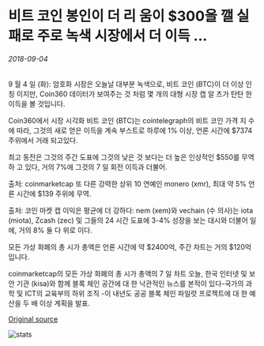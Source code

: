 # 비트 코인 봉인이 더 리 움이 $300을 깰 실패로 주로 녹색 시장에서 더 이득 ...

###### 2018-09-04

9 월 4 일 (화): 암호화 시장은 오늘날 대부분 녹색으로, 비트 코인 (BTC)이 더 이상 인칭 이지만, Coin360 데이터가 보여주는 것 처럼 몇 개의 대형 시장 캡 알 츠가 탄탄 한 이득을 볼 것입니다.

Coin360에서 시장 시각화 비트 코인 (BTC)는 cointelegraph의 비트 코인 가격 지 수에 따라, 그것의 새로 얻은 이득을 계속 부스트로 하루에 1% 이상, 언론 시간에 $7374 주위에서 거래 되고있다.

최고 동전은 그것의 주간 도표에 그것의 낮은 것 보다는 더 높은 인상적인 $550를 무역 하 고 있다, 거의 7%에 그것의 7 일 회전 이득과 더불어.

출처: coinmarketcap 또 다른 강력한 상위 10 연예인 monero (xmr), 최대 약 5% 언론 시간에 $139 주위에 무역.

출처: 코인 마켓 캡 이익은 평균에 더 강하다: nem (xem)와 vechain (수 의사)는 iota (miota), Zcash (zec) 및 그들의 24 시간 도표에 3-4% 성장을 보는 대시와 더불어 일에, 거의 8% 둘 다 위로 이다.

모든 가상 화폐의 총 시가 총액은 언론 시간에 약 $2400억, 주간 차트는 거의 $120억입니다.

coinmarketcap의 모든 가상 화폐의 총 시가 총액의 7 일 차트 오늘, 한국 인터넷 및 보안 기관 (kisa)와 함께 블록 체인 공간에 대 한 낙관적인 뉴스를 본적이 있다-국가의 과학 및 ICT의 교육부의 하위 조직 -이 내년도 공공 블록 체인 파일럿 프로젝트에 대 한 예산을 두 배 이상 계획을 발표.

[Original source](https://cointelegraph.com/news/bitcoin-seals-further-gains-in-a-mostly-green-market-as-ethereum-fails-to-break-300)

![stats](https://c.statcounter.com/11760860/0/a89fa40b/1/ "stats")